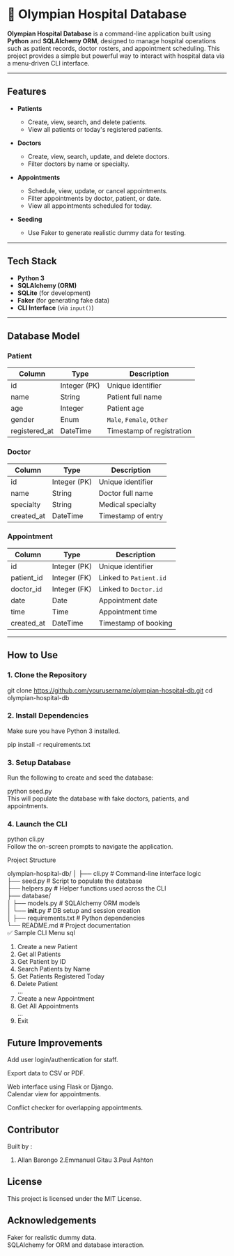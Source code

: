 # 🏥 Olympian Hospital Database

**Olympian Hospital Database** is a command-line application built using **Python** and **SQLAlchemy ORM**, designed to manage hospital operations such as patient records, doctor rosters, and appointment scheduling. This project provides a simple but powerful way to interact with hospital data via a menu-driven CLI interface.

---

## Features

- **Patients**
  - Create, view, search, and delete patients.
  - View all patients or today's registered patients.

- **Doctors**
  - Create, view, search, update, and delete doctors.
  - Filter doctors by name or specialty.

- **Appointments**
  - Schedule, view, update, or cancel appointments.
  - Filter appointments by doctor, patient, or date.
  - View all appointments scheduled for today.

- **Seeding**
  - Use Faker to generate realistic dummy data for testing.

---

##  Tech Stack

- **Python 3**
- **SQLAlchemy (ORM)**
- **SQLite** (for development)
- **Faker** (for generating fake data)
- **CLI Interface** (via `input()`)

---

##  Database Model

### Patient
| Column       | Type         | Description             |
|--------------|--------------|-------------------------|
| id           | Integer (PK) | Unique identifier       |
| name         | String       | Patient full name       |
| age          | Integer      | Patient age             |
| gender       | Enum         | `Male`, `Female`, `Other` |
| registered_at| DateTime     | Timestamp of registration |

###  Doctor
| Column       | Type         | Description             |
|--------------|--------------|-------------------------|
| id           | Integer (PK) | Unique identifier       |
| name         | String       | Doctor full name        |
| specialty    | String       | Medical specialty       |
| created_at   | DateTime     | Timestamp of entry      |

###  Appointment
| Column       | Type         | Description             |
|--------------|--------------|-------------------------|
| id           | Integer (PK) | Unique identifier       |
| patient_id   | Integer (FK) | Linked to `Patient.id`  |
| doctor_id    | Integer (FK) | Linked to `Doctor.id`   |
| date         | Date         | Appointment date        |
| time         | Time         | Appointment time        |
| created_at   | DateTime     | Timestamp of booking    |

---

##  How to Use

### 1. Clone the Repository


git clone https://github.com/yourusername/olympian-hospital-db.git
cd olympian-hospital-db  

### 2.  Install Dependencies
Make sure you have Python 3 installed.

pip install -r requirements.txt  
### 3.  Setup Database  
Run the following to create and seed the database:  

python seed.py  
This will populate the database with fake doctors, patients, and appointments.  

### 4.  Launch the CLI  
python cli.py  
Follow the on-screen prompts to navigate the application.  

Project Structure   

olympian-hospital-db/
│
├── cli.py               # Command-line interface logic  
├── seed.py              # Script to populate the database  
├── helpers.py           # Helper functions used across the CLI  
├── database/            
│   ├── models.py        # SQLAlchemy ORM models  
│   └── __init__.py      # DB setup and session creation  
│
├── requirements.txt     # Python dependencies  
└── README.md            # Project documentation  
✅ Sample CLI Menu
sql

1. Create a new Patient  
2. Get all Patients  
3. Get Patient by ID  
4. Search Patients by Name  
5. Get Patients Registered Today  
6. Delete Patient  
...
13. Create a new Appointment  
14. Get All Appointments  
...
23. Exit  
## Future Improvements  
Add user login/authentication for staff.  

Export data to CSV or PDF.  

Web interface using Flask or Django.  
Calendar view for appointments.  

Conflict checker for overlapping appointments.  

## Contributor
Built by :
1. Allan Barongo
2.Emmanuel Gitau
3.Paul Ashton
## License  
This project is licensed under the MIT License.  

## Acknowledgements  
Faker for realistic dummy data.  
SQLAlchemy for ORM and database interaction.  
